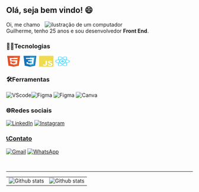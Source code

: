 ## Olá, seja bem vindo! 😄

<img src="https://media.giphy.com/media/v1.Y2lkPTc5MGI3NjExMWQ5a3h5bnZ1czdwNWV0M2tjZXRuOTlkcnBwYnpwaXc0ODFnYWZ0ZSZlcD12MV9pbnRlcm5hbF9naWZfYnlfaWQmY3Q9cw/cSrDh6qrZ5ehMYY8dZ/giphy.gif" alt="ilustração de um computador" min-width="400px" max-width="400px" width="400px" align="right">



<p align="left"> 
 Oi, me chamo Guilherme, tenho 25 anos e sou desenvolvedor <strong>Front End</strong>.<br>
  <!-- Diga o que você está fazendo no momento, se trabalha ou estuda. -->
</p>



### 👨‍💻Tecnologias
<div style="display: inline_block">
  <img align="center" alt="HTML" height="30" width="40" src="https://raw.githubusercontent.com/devicons/devicon/master/icons/html5/html5-original.svg">
  <img align="center" alt="CSS" height="30" width="40" src="https://raw.githubusercontent.com/devicons/devicon/master/icons/css3/css3-original.svg">
  <img align="center" alt="JavaScript" height="30" width="40" src="https://raw.githubusercontent.com/devicons/devicon/master/icons/javascript/javascript-plain.svg">
  <img align="center" alt="React" height="30" width="40" src="https://raw.githubusercontent.com/devicons/devicon/master/icons/react/react-original.svg"><br>
</div>

### 🛠️Ferramentas

<img align="center" alt="VScode" height="30" width="40"  src="https://cdn.jsdelivr.net/gh/devicons/devicon/icons/vscode/vscode-original.svg" /><img  align="center" alt="Figma" height="30" width="40" src="https://cdn.jsdelivr.net/gh/devicons/devicon/icons/git/git-original.svg" />
<img align="center" alt="Figma" height="30" width="40"  src="https://cdn.jsdelivr.net/gh/devicons/devicon/icons/figma/figma-original.svg" />
<img align="center" alt="Canva" height="30" width="40"  src="https://cdn.jsdelivr.net/gh/devicons/devicon/icons/canva/canva-original.svg" />



### 🌐Redes sociais

  <a href="https://www.linkedin.com/in/devguilherme-araujo/" title="LinkedIn">
  <img src="https://img.shields.io/badge/-Linkedin-0e76a8?style=flat-square&logo=Linkedin&logoColor=white&link=LINK-DO-SEU-LINKEDIN" alt="LinkedIn"/></a>
  <a href="guui_arauujo" title="Instagram">
  <img src="https://img.shields.io/badge/-Instagram-DF0174?style=flat-square&labelColor=DF0174&logo=instagram&logoColor=white&link=LINK-DO-SEU-INSTAGRAM" alt="Instagram"/</a>
  

 ### 📞Contato
  <a href="mailto:contate.guilhermearaujo@gmail.com" title="Gmail">
  <img src="https://img.shields.io/badge/-Gmail-FF0000?style=flat-square&labelColor=FF0000&logo=gmail&logoColor=white&link=LINK-DO-SEU-GMAIL" alt="Gmail"/></a>
  <a href="https://wa.me/5511954298620?text=Ol%C3%A1%21+Peguei+seu+n%C3%BAmero+pelo+perfil+do+Github." title="WhatsApp">
  <img src="https://img.shields.io/badge/-WhatsApp-25d366?style=flat-square&labelColor=25d366&logo=whatsapp&logoColor=white&link=API-DO-SEU-WHATSAPP" alt="WhatsApp"/></a>
 
</p> <br>


<hr>

<!-- ![Anurag's GitHub stats](https://github-readme-stats.vercel.app/api?username=GuilhermeAraujo98&show_icons=true&theme=tokyonight)

![Top Langs](https://github-readme-stats.vercel.app/api/top-langs/?username=GuilhermeAraujo98&card_width=470em&theme=tokyonight) -->


<table>
  <tr>
    <td>
      <img
        align="left"
        src="https://github-readme-stats.vercel.app/api/top-langs/?username=GuilhermeAraujo98&card_width=470em&theme=tokyonight"
        alt="Github stats"
      />
    </td>
    <td>
      <img
        align="left"
        src="https://github-readme-stats.vercel.app/api?username=GuilhermeAraujo98&show_icons=true&theme=tokyonight"
        alt="Github stats"
      />
    </td>
  </tr>
</table>

